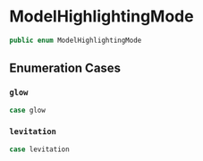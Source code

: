 # ModelHighlightingMode

``` swift
public enum ModelHighlightingMode
```

## Enumeration Cases

### `glow`

``` swift
case glow
```

### `levitation`

``` swift
case levitation
```
